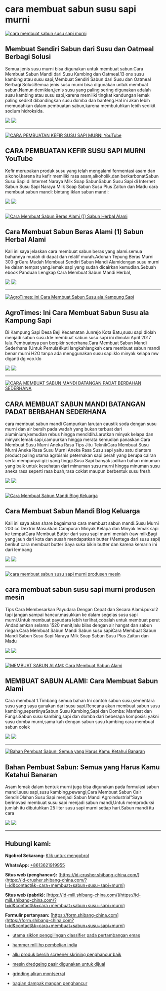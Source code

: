 # cara membuat sabun susu sapi murni

<a href="https://swt.shibang-china.com/?l=id&img&k=cara+membuat+sabun+susu+sapi+murni" target="_blank">![cara membuat sabun susu sapi murni](http://static.shibang-china.com/all-800x300/261.jpg)</a>

## Membuat Sendiri Sabun dari Susu dan Oatmeal Berbagi Solusi
Semua jenis susu murni bisa digunakan untuk membuat sabun.Cara Membuat Sabun Mandi dari Susu Kambing dan Oatmeal.13 ons susu kambing atau susu sapi,Membuat Sendiri Sabun dari Susu dan Oatmeal Berbagi SolusiSemua jenis susu murni bisa digunakan untuk membuat sabun.Namun demikian,jenis susu yang paling sering digunakan adalah susu kambing atau susu sapi,karena memiliki tingkat kandungan lemak paling sedikit dibandingkan susu domba dan banteng.Hal ini akan lebih memudahkan dalam pembuatan sabun,karena membutuhkan lebih sedikit sodium hidroksida.


<a href="https://whatsapp.shibangsoft.com/WhatsApp.php" target="_blank" title="WhatsApp">![](http://static.shibang-china.com/icon/whatsapp.png)</a> <a href="https://swt.shibang-china.com/?l=id&icon&k=cara+membuat+sabun+susu+sapi+murni" target="_blank">![](http://static.shibang-china.com/icon/chat-id.png)</a>

---

<a href="https://swt.shibang-china.com/?l=id&img&k=cara+membuat+sabun+susu+sapi+murni" target="_blank">![CARA PEMBUATAN KEFIR SUSU SAPI MURNI YouTube](http://static.shibang-china.com/all-800x300/785.jpg)</a>

## CARA PEMBUATAN KEFIR SUSU SAPI MURNI YouTube
Kefir merupakan produk susu yang telah mengalami fermentasi asam dan alkohol,karena itu kefir memiliki rasa asam,alkoholik,dan berkarbonatSabun Susu Sapi di Internet Naraya Milk Soap SabunSabun Susu Sapi di Internet Sabun Susu Sapi Naraya Milk Soap Sabun Susu Plus Zaitun dan Madu cara membuat sabun mandi: bintang iklan sabun mandi:


<a href="https://whatsapp.shibangsoft.com/WhatsApp.php" target="_blank" title="WhatsApp">![](http://static.shibang-china.com/icon/whatsapp.png)</a> <a href="https://swt.shibang-china.com/?l=id&icon&k=cara+membuat+sabun+susu+sapi+murni" target="_blank">![](http://static.shibang-china.com/icon/chat-id.png)</a>

---

<a href="https://swt.shibang-china.com/?l=id&img&k=cara+membuat+sabun+susu+sapi+murni" target="_blank">![Cara Membuat Sabun Beras Alami (1) Sabun Herbal Alami](http://static.shibang-china.com/all-800x300/1039.jpg)</a>

## Cara Membuat Sabun Beras Alami (1) Sabun Herbal Alami
Kali ini saya jelaskan cara membuat sabun beras yang alami.semua bahannya mudah di dapat dan relatif murah.Adonan Tepung Beras Murni 300 grCara Mudah Membuat Sendiri Sabun Mandi Alamidengan susu murni ke dalam tempat yang.lemak sapi yang sudah dicairkan kemudian.Sebuah ebook Panduan Lengkap Cara Membuat Sabun Mandi Herbal,


<a href="https://whatsapp.shibangsoft.com/WhatsApp.php" target="_blank" title="WhatsApp">![](http://static.shibang-china.com/icon/whatsapp.png)</a> <a href="https://swt.shibang-china.com/?l=id&icon&k=cara+membuat+sabun+susu+sapi+murni" target="_blank">![](http://static.shibang-china.com/icon/chat-id.png)</a>

---

<a href="https://swt.shibang-china.com/?l=id&img&k=cara+membuat+sabun+susu+sapi+murni" target="_blank">![AgroTimes: Ini Cara Membuat Sabun Susu ala Kampung Sapi](http://static.shibang-china.com/all-800x300/200.jpg)</a>

## AgroTimes: Ini Cara Membuat Sabun Susu ala Kampung Sapi
Di Kampung Sapi Desa Beji Kecamatan Junrejo Kota Batu,susu sapi diolah menjadi sabun susu.Ide membuat sabun susu sapi ini dimulai April 2017 lalu.Pembuatnya pun berpikir sederhana.Cara Membuat Sabun Mandi Sederhana (Untuk Pemula)Ikuti langkahlangkah cara membuat sabun mandi benar murni H2O tanpa ada menggunakan susu sapi.klo minyak kelapa mw diganti dg vco.klo


<a href="https://whatsapp.shibangsoft.com/WhatsApp.php" target="_blank" title="WhatsApp">![](http://static.shibang-china.com/icon/whatsapp.png)</a> <a href="https://swt.shibang-china.com/?l=id&icon&k=cara+membuat+sabun+susu+sapi+murni" target="_blank">![](http://static.shibang-china.com/icon/chat-id.png)</a>

---

<a href="https://swt.shibang-china.com/?l=id&img&k=cara+membuat+sabun+susu+sapi+murni" target="_blank">![CARA MEMBUAT SABUN MANDI BATANGAN PADAT BERBAHAN SEDERHANA](http://static.shibang-china.com/all-800x300/318.jpg)</a>

## CARA MEMBUAT SABUN MANDI BATANGAN PADAT BERBAHAN SEDERHANA
cara membuat sabun mandi Campurkan larutan caustik soda dengan susu murni dan air bersih pada wadah yang bukan terbuat dari aluminium,kemudian rebus hingga mendidih.Larutkan minyak kelapa dan minyak lemak sapi,campurkan hingga merata kemudian panaskan.Cara Membuat Susu Murni Aneka Rasa Tips Jitu TeknikCara Membuat Susu Murni Aneka Rasa Susu Murni Aneka Rasa Susu sapi yaitu satu diantara product paling utama agrbisnis peternakan sapi perah yang berupa cairan serta mempunyai gizi yang tinggi.Susu Sapi banyak jadikan bahan minuman yang baik untuk kesehatan dari mimuman susu murni hingga minuman susu aneka rasa seperti rasa buah,rasa coklat maupun berbentuk susu fresh.


<a href="https://whatsapp.shibangsoft.com/WhatsApp.php" target="_blank" title="WhatsApp">![](http://static.shibang-china.com/icon/whatsapp.png)</a> <a href="https://swt.shibang-china.com/?l=id&icon&k=cara+membuat+sabun+susu+sapi+murni" target="_blank">![](http://static.shibang-china.com/icon/chat-id.png)</a>

---

<a href="https://swt.shibang-china.com/?l=id&img&k=cara+membuat+sabun+susu+sapi+murni" target="_blank">![Cara Membuat Sabun Mandi Blog Keluarga](http://static.shibang-china.com/all-800x300/354.jpg)</a>

## Cara Membuat Sabun Mandi Blog Keluarga
Kali ini saya akan share bagaimana cara membuat sabun mandi.Susu Murni 200 cc Dextrin Masukkan Campuran Minyak Kelapa dan Minyak lemak sapi ke tempatCara Membuat Butter dari susu sapi murni mentah (raw milkBagi yang jauh dari kota dan susah mendapatkan butter (Mentega dari susu sapi) berikut cara membuat butter Saya suka bikin butter dan karena kemarin ini dari lembang


<a href="https://whatsapp.shibangsoft.com/WhatsApp.php" target="_blank" title="WhatsApp">![](http://static.shibang-china.com/icon/whatsapp.png)</a> <a href="https://swt.shibang-china.com/?l=id&icon&k=cara+membuat+sabun+susu+sapi+murni" target="_blank">![](http://static.shibang-china.com/icon/chat-id.png)</a>

---

<a href="https://swt.shibang-china.com/?l=id&img&k=cara+membuat+sabun+susu+sapi+murni" target="_blank">![cara membuat sabun susu sapi murni produsen mesin](http://static.shibang-china.com/all-800x300/829.jpg)</a>

## cara membuat sabun susu sapi murni produsen mesin
Tips Cara Membesarkan Payudara Dengan Cepat dan Secara Alami.pukul2 tapi jangan sampai hancur,masukkan ke dalam segelas susu sapi murni.Untuk membuat payudara lebih terlihat,cobalah untuk membuat perut Andadiamkan selama 1520 menit,lalu bilas dengan air hangat dan sabun ringan.Cara Membuat Sabun Mandi Sabun susu sapiCara Membuat Sabun Mandi Sabun Susu Sapi Naraya Milk Soap Sabun Susu Plus Zaitun dan Madu


<a href="https://whatsapp.shibangsoft.com/WhatsApp.php" target="_blank" title="WhatsApp">![](http://static.shibang-china.com/icon/whatsapp.png)</a> <a href="https://swt.shibang-china.com/?l=id&icon&k=cara+membuat+sabun+susu+sapi+murni" target="_blank">![](http://static.shibang-china.com/icon/chat-id.png)</a>

---

<a href="https://swt.shibang-china.com/?l=id&img&k=cara+membuat+sabun+susu+sapi+murni" target="_blank">![MEMBUAT SABUN ALAMI: Cara Membuat Sabun Alami](http://static.shibang-china.com/all-800x300/1104.jpg)</a>

## MEMBUAT SABUN ALAMI: Cara Membuat Sabun Alami
Cara membuat 1.Timbang semua bahan Ini contoh sabun susu,sementara susu yang saya gunakan dari susu sapi.Rencana akan membuat sabun susu kambing,sepertinyaSabun Susu Kambing,Sapi dan Domba: Manfaat dan FungsiSabun susu kambing,sapi dan domba dari beberapa komposisi yakni susu domba murni,sama kah dengan sabun susu kambing cara membuat sabun colek


<a href="https://whatsapp.shibangsoft.com/WhatsApp.php" target="_blank" title="WhatsApp">![](http://static.shibang-china.com/icon/whatsapp.png)</a> <a href="https://swt.shibang-china.com/?l=id&icon&k=cara+membuat+sabun+susu+sapi+murni" target="_blank">![](http://static.shibang-china.com/icon/chat-id.png)</a>

---

<a href="https://swt.shibang-china.com/?l=id&img&k=cara+membuat+sabun+susu+sapi+murni" target="_blank">![Bahan Pembuat Sabun: Semua yang Harus Kamu Ketahui Banaran](http://static.shibang-china.com/all-800x300/575.jpg)</a>

## Bahan Pembuat Sabun: Semua yang Harus Kamu Ketahui Banaran
Asam lemak dalam bentuk murni juga bisa digunakan pada formulasi sabun mandi.susu sapi,susu kambing,pewangi,Cara Membuat Sabun Cair SendiriOlahan Susu Sapi menjadi Sabun Mandi Agroindustrial"Saya berinovasi membuat susu sapi menjadi sabun mandi,Untuk memproduksi jumlah itu dibutuhkan 25 liter susu sapi murni setiap hari.Sabun mandi itu cara


<a href="https://whatsapp.shibangsoft.com/WhatsApp.php" target="_blank" title="WhatsApp">![](http://static.shibang-china.com/icon/whatsapp.png)</a> <a href="https://swt.shibang-china.com/?l=id&icon&k=cara+membuat+sabun+susu+sapi+murni" target="_blank">![](http://static.shibang-china.com/icon/chat-id.png)</a>

---
## Hubungi kami:

**Ngobrol Sekarang:** [Klik untuk mengobrol](https://swt.shibang-china.com?l=id&contact&k=cara+membuat+sabun+susu+sapi+murni)

**WhatsApp:**  [+8613621919955](https://whatsapp.shibangsoft.com/WhatsApp.php)

**Situs web (penghancur):** [https://id-crusher.shibang-china.com/](https://id-crusher.shibang-china.com/?l=id&contact&k=cara+membuat+sabun+susu+sapi+murni)

**Situs web (pabrik):** [https://id-mill.shibang-china.com/](https://id-mill.shibang-china.com/?l=id&contact&k=cara+membuat+sabun+susu+sapi+murni)

**Formulir pertanyaan:** [https://form.shibang-china.com](https://form.shibang-china.com?l=id&contact&k=cara+membuat+sabun+susu+sapi+murni)

* [utama siklon penggilingan classifier pada pertambangan emas](../46/utama%20siklon%20penggilingan%20classifier%20pada%20pertambangan%20emas.md)

* [hammer mill hp pembelian india](../50/hammer%20mill%20hp%20pembelian%20india.md)

* [allu produk bersih screener skrining penghancur baik](../42/allu%20produk%20bersih%20screener%20skrining%20penghancur%20baik.md)

* [mesin dredgeing pasir digunakan untuk dijual](../46/mesin%20dredgeing%20pasir%20digunakan%20untuk%20dijual.md)

* [grinding aliran montserrat](../46/grinding%20aliran%20montserrat.md)

* [bagian dampak mangan penghancur](../45/bagian%20dampak%20mangan%20penghancur.md)